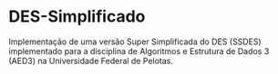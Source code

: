 # DES-Simplificado
Implementação de uma versão Super Simplificada do DES (SSDES) implementado para a disciplina de Algoritmos e Estrutura de Dados 3 (AED3) na Universidade Federal de Pelotas.
